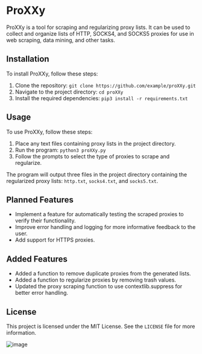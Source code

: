 # ProXXy

ProXXy is a tool for scraping and regularizing proxy lists. It can be used to collect and organize lists of HTTP, SOCKS4, and SOCKS5 proxies for use in web scraping, data mining, and other tasks.

## Installation

To install ProXXy, follow these steps:

1. Clone the repository: `git clone https://github.com/example/proXXy.git`
2. Navigate to the project directory: `cd proXXy`
3. Install the required dependencies: `pip3 install -r requirements.txt`

## Usage

To use ProXXy, follow these steps:

1. Place any text files containing proxy lists in the project directory.
2. Run the program: `python3 proXXy.py`
3. Follow the prompts to select the type of proxies to scrape and regularize.

The program will output three files in the project directory containing the regularized proxy lists: `http.txt`, `socks4.txt`, and `socks5.txt`.

## Planned Features
- Implement a feature for automatically testing the scraped proxies to verify their functionality.
- Improve error handling and logging for more informative feedback to the user.
- Add support for HTTPS proxies.

## Added Features
- Added a function to remove duplicate proxies from the generated lists.
- Added a function to regularize proxies by removing trash values.
- Updated the proxy scraping function to use contextlib.suppress for better error handling.

## License

This project is licensed under the MIT License. See the `LICENSE` file for more information.


![image](https://user-images.githubusercontent.com/89823371/229643010-7eff1a16-b10e-4b98-a50b-15495582903e.png)

